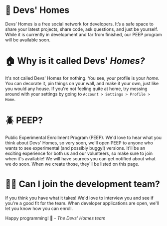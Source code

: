 # 💙 Devs' Homes
Devs’ Homes is a free social network for developers. It’s a safe space to share your latest projects, share code, ask questions, and just be yourself. While it is currently in development and far from finished, our PEEP program will be available soon.

# 🏠 Why is it called Devs' *Homes?*
It's not called Devs' Homes for nothing. You see, your profile is your *home*. You can decorate it, pin things on your wall, and make it your own, just like you would any house. If you're not feeling quite at home, try messing around with your settings by going to `Account > Settings > Profile > Home`.

# 🪲 PEEP?
Public Experimental Enrollment Program (PEEP). We'd love to hear what you think about Devs' Homes, so very soon, we'll open PEEP to anyone who wants to see experimental (and possibly buggy!) versions. It'll be an exciting experience for both us and our volunteers, so make sure to join when it's available! We will have sources you can get notified about what we do soon. When we create those, they'll be listed on this page.

# 👩‍💻 Can I join the development team?
If you think you have what it takes! We'd love to interview you and see if you're a good fit for the team. When developer applications are open, we'll let you know how you can enroll.

Happy programming! 💙
*- The Devs' Homes team*
